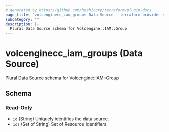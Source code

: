 ```yaml
---
# generated by https://github.com/hashicorp/terraform-plugin-docs
page_title: "volcenginecc_iam_groups Data Source - terraform-provider-volcenginecc"
subcategory: ""
description: |-
  Plural Data Source schema for Volcengine::IAM::Group
---
```


# volcenginecc_iam_groups (Data Source)

Plural Data Source schema for Volcengine::IAM::Group



<!-- schema generated by tfplugindocs -->
## Schema

### Read-Only

- `id` (String) Uniquely identifies the data source.
- `ids` (Set of String) Set of Resource Identifiers.
